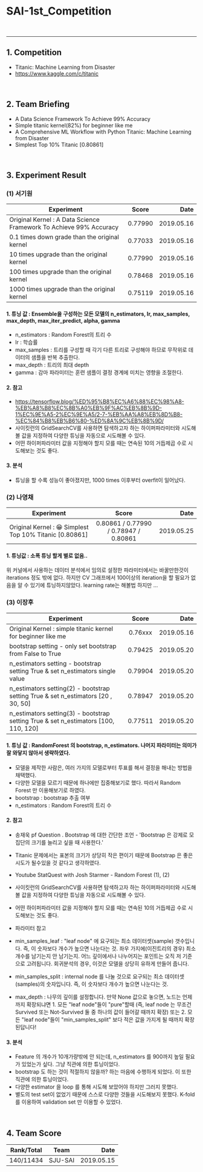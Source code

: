 # SAI-1st_Competition

<br>
<hr>

## 1. Competition
 - Titanic: Machine Learning from Disaster
 - https://www.kaggle.com/c/titanic

<br>

## 2. Team Briefing
 - A Data Science Framework To Achieve 99% Accuracy
 - Simple titanic kernel(82%) for beginner like me 
 - A Comprehensive ML Workflow with Python Titanic: Machine Learning from Disaster
 - Simplest Top 10% Titanic [0.80861]

<br>


## 3. Experiment Result
### (1) 서기원

| Experiment | Score | Date |
|---|:---:|---:|
| Original Kernel : A Data Science Framework To Achieve 99% Accuracy | 0.77990 | 2019.05.16 |
| 0.1 times down grade than the original kernel | 0.77033 | 2019.05.16 |
| 10 times upgrade than the original kernel | 0.77990 | 2019.05.16 |
| 100 times upgrade than the original kernel | 0.78468 | 2019.05.16 |
| 1000 times upgrade than the original kernel | 0.75119 | 2019.05.16 |

#### 1. 튜닝 값 : Ensemble을 구성하는 모든 모델의 n_estimators, lr, max_samples, max_depth, max_iter_predict, alpha, gamma
  - n_estimators : Random Forest의 트리 수
  - lr : 학습률
  - max_samples : 트리를 구성할 때 각기 다른 트리로 구성해야 하므로 무작위로 데이터의 샘플을 반복 추출한다.
  - max_depth : 트리의 최대 depth
  - gamma : 감마 파라미터는 훈련 샘플이 결정 경계에 미치는 영향을 조절한다.
 
#### 2. 참고
  - https://tensorflow.blog/%ED%95%B8%EC%A6%88%EC%98%A8-%EB%A8%B8%EC%8B%A0%EB%9F%AC%EB%8B%9D-1%EC%9E%A5-2%EC%9E%A5/2-7-%EB%AA%A8%EB%8D%B8-%EC%84%B8%EB%B6%80-%ED%8A%9C%EB%8B%9D/
  - 사이킷런의 GridSearchCV를 사용하면 탐색하고자 하는 하이퍼파라미터와 시도해볼 값을 지정하여 다양한 튜닝을 자동으로 시도해볼 수 있다.
  - 어떤 하이퍼파라미터 값을 지정해야 할지 모를 때는 연속된 10의 거듭제곱 수로 시도해보는 것도 좋다.
  
#### 3. 분석
  - 튜닝을 할 수록 성능이 좋아졌지만, 1000 times 이후부터 overfit이 일어났다.
 
### (2) 나영채
| Experiment | Score | Date |
|---|:---:|---:|
| Original Kernel : 😁 Simplest Top 10% Titanic [0.80861] | 0.80861 / 0.77990 / 0.78947 / 0.80861 | 2019.05.25 |

#### 1. 튜닝값 : 소폭 튜닝 할게 별로 없음..
위 커널에서 사용하는 데이터 분석에서 임의로 설정한 파라미터에서는 바꿀만한것이 iterations 정도 밖에 없다. 하지만 CV 그래프에서 100이상의 iteration을 할 필요가 없음을 알 수 있기에 튜닝하지않았다.
learning rate는 해볼법 하지만 ...

### (3) 이장후
| Experiment | Score | Date |
|---|:---:|---:|
| Original Kernel : simple titanic kernel for beginner like me | 0.76xxx | 2019.05.16 |
| bootstrap setting - only set bootstrap from False to True | 0.79425 | 2019.05.20 |
| n_estimators setting - bootstrap setting True & set n_estimators single value | 0.79904 | 2019.05.20 |
| n_estimators setting(2) - bootstrap setting True & set n_estimators [20 , 30, 50] | 0.78947 | 2019.05.20 |
| n_estimators setting(3) - bootstrap setting True & set n_estimators [100, 110, 120] | 0.77511 | 2019.05.20 |


#### 1. 튜닝 값 : RandomForest 의 bootstrap, n_estimators. 나머지 파라미터는 의미가 잘 와닿지 않아서 생략하였다.
  - 모델을 제작한 사람은, 여러 가지의 모델로부터 투표를 해서 결정을 해내는 방법을 채택했다.
  - 다양한 모델을 모르기 때문에 하나에만 집중해보기로 했다. 따라서 Random Forest 만 이용해보기로 하였다.
  - bootstrap : bootstrap 추출 여부
  - n_estimators : Random Forest의 트리 수
 
#### 2. 참고
  - 송재욱 pf Question . Bootstrap 에 대한 간단한 조언 - 'Bootstrap 은 강제로 모집단의 크기를 늘리고 싶을 때 사용한다.'
  - Titanic 문제에서는 표본의 크기가 상당히 작은 편이기 때문에 Bootstrap 은 좋은 시도가 될수있을 것 같다고 생각하였다.
  - Youtube StatQuest with Josh Starmer - Random Forest (1), (2)
  - 사이킷런의 GridSearchCV를 사용하면 탐색하고자 하는 하이퍼파라미터와 시도해볼 값을 지정하여 다양한 튜닝을 자동으로 시도해볼 수 있다.
  - 어떤 하이퍼파라미터 값을 지정해야 할지 모를 때는 연속된 10의 거듭제곱 수로 시도해보는 것도 좋다.
  
  - 파라미터 참고
  - min_samples_leaf : "leaf node" 에 요구되는 최소 데이터셋(sample) 갯수입니다. 즉, 이 숫자보다 개수가 높으면 나눈다는 것. 좌우 가지에(이진트리의 경우) 최소 개수를 남기는지 안 남기는지. 어느 깊이에서나 나누어지는 포인트는 오직 저 기준으로 고려됩니다. 회귀분석의 경우, 이것은 모델을 상당히 유하게 만들어 줍니다.
 - min_samples_split : internal node 를 나눌 것으로 요구되는 최소 데이터셋(samples)의 숫자입니다. 즉, 이 숫자보다 개수가 높으면 나눈다는 것.
 - max_depth : 나무의 깊이를 설정합니다. 만약 None 값으로 놓으면, 노드는 언제까지 확장되냐면 1. 모든 "leaf node"들이 "pure"할때 (즉, leaf node 는 무조건 Survived 또는 Not-Survived 둘 중 하나의 값이 들어갈 때까지 확장) 또는 2. 모든 "leaf node"들이 "min_samples_split" 보다 적은 값을 가지게 될 때까지 확장된답니다!
  
#### 3. 분석
  - Feature 의 개수가 10개가량밖에 안 되는데, n_estimators 를 900까지 높일 필요가 있었는가 싶다. 그냥 직관에 의한 튜닝이었다.
  - bootstrap 도 하는 것이 적절하지 않을까? 하는 마음에 수행하게 되었다. 이 또한 직관에 의한 튜닝이었다.
  - 다양한 estimator 을 loop 를 통해 시도해 보았어야 하지만 그러지 못했다.
  - 별도의 test set이 없었기 때문에 스스로 다양한 것들을 시도해보지 못했다. K-fold 를 이용하여 validation set 만 이용할 수 있었다.
  

<br>

## 4. Team Score

| Rank/Total | Team | Date |
|---|:---:|---:|
| 140/11434 | SJU-SAI | 2019.05.15 |
